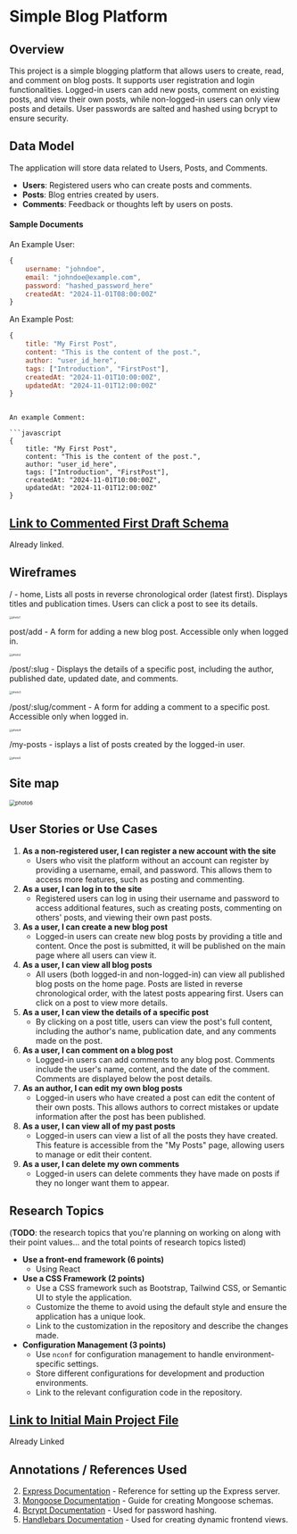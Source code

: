 # Simple Blog Platform

## Overview

This project is a simple blogging platform that allows users to create, read, and comment on blog posts. It supports user registration and login functionalities. Logged-in users can add new posts, comment on existing posts, and view their own posts, while non-logged-in users can only view posts and details. User passwords are salted and hashed using bcrypt to ensure security.


## Data Model

The application will store data related to Users, Posts, and Comments.

- **Users**: Registered users who can create posts and comments.
- **Posts**: Blog entries created by users.
- **Comments**: Feedback or thoughts left by users on posts.

#### Sample Documents

An Example User:

```javascript
{
    username: "johndoe", 
    email: "johndoe@example.com",
    password: "hashed_password_here"
    createdAt: "2024-11-01T08:00:00Z"
}
```

An Example Post:

```javascript
{
    title: "My First Post",
    content: "This is the content of the post.",
    author: "user_id_here",
    tags: ["Introduction", "FirstPost"],
    createdAt: "2024-11-01T10:00:00Z",
    updatedAt: "2024-11-01T12:00:00Z"
}
```
```

An example Comment:

```javascript
{
    title: "My First Post",
    content: "This is the content of the post.",
    author: "user_id_here",
    tags: ["Introduction", "FirstPost"],
    createdAt: "2024-11-01T10:00:00Z",
    updatedAt: "2024-11-01T12:00:00Z"
}
```

## [Link to Commented First Draft Schema](model/index.js)

Already linked.

## Wireframes

/ - home, Lists all posts in reverse chronological order (latest first). Displays titles and publication times. Users can click a post to see its details.

<img src="documentation/photo1.png" alt="photo1" style="zoom: 33%;" />

post/add - A form for adding a new blog post. Accessible only when logged in.

<img src="documentation/photo2.png" alt="photo2" style="zoom: 33%;" />

/post/:slug - Displays the details of a specific post, including the author, published date, updated date, and comments.

<img src="documentation/photo3.png" alt="photo3" style="zoom: 33%;" />

/post/:slug/comment - A form for adding a comment to a specific post. Accessible only when logged in.

<img src="documentation/photo4.png" alt="photo4" style="zoom: 33%;" />

/my-posts - isplays a list of posts created by the logged-in user.

<img src="documentation/photo5.png" alt="photo5" style="zoom: 33%;" />

## Site map

<img src="documentation/photo6.png" alt="photo6" style="zoom:67%;" />

## User Stories or Use Cases

1. **As a non-registered user, I can register a new account with the site**
    - Users who visit the platform without an account can register by providing a username, email, and password. This allows them to access more features, such as posting and commenting.
2. **As a user, I can log in to the site**
    - Registered users can log in using their username and password to access additional features, such as creating posts, commenting on others' posts, and viewing their own past posts.
3. **As a user, I can create a new blog post**
    - Logged-in users can create new blog posts by providing a title and content. Once the post is submitted, it will be published on the main page where all users can view it.
4. **As a user, I can view all blog posts**
    - All users (both logged-in and non-logged-in) can view all published blog posts on the home page. Posts are listed in reverse chronological order, with the latest posts appearing first. Users can click on a post to view more details.
5. **As a user, I can view the details of a specific post**
    - By clicking on a post title, users can view the post's full content, including the author's name, publication date, and any comments made on the post.
6. **As a user, I can comment on a blog post**
    - Logged-in users can add comments to any blog post. Comments include the user's name, content, and the date of the comment. Comments are displayed below the post details.
7. **As an author, I can edit my own blog posts**
    - Logged-in users who have created a post can edit the content of their own posts. This allows authors to correct mistakes or update information after the post has been published.
8. **As a user, I can view all of my past posts**
    - Logged-in users can view a list of all the posts they have created. This feature is accessible from the "My Posts" page, allowing users to manage or edit their content.
9. **As a user, I can delete my own comments**
    - Logged-in users can delete comments they have made on posts if they no longer want them to appear.

## Research Topics

(__TODO__: the research topics that you're planning on working on along with their point values... and the total points of research topics listed)

* **Use a front-end framework (6 points)**
    - Using React
* **Use a CSS Framework (2 points)**
    - Use a CSS framework such as Bootstrap, Tailwind CSS, or Semantic UI to style the application.
    - Customize the theme to avoid using the default style and ensure the application has a unique look.
    - Link to the customization in the repository and describe the changes made.
* **Configuration Management (3 points)**
    - Use `nconf` for configuration management to handle environment-specific settings.
    - Store different configurations for development and production environments.
    - Link to the relevant configuration code in the repository.


## [Link to Initial Main Project File](app.js)

Already Linked

## Annotations / References Used

2. [Express Documentation](https://expressjs.com/) - Reference for setting up the Express server.
2. [Mongoose Documentation](https://mongoosejs.com/docs/guide.html) - Guide for creating Mongoose schemas.
3. [Bcrypt Documentation](https://www.npmjs.com/package/bcrypt) - Used for password hashing.
4. [Handlebars Documentation](https://handlebarsjs.com/) - Used for creating dynamic frontend views.